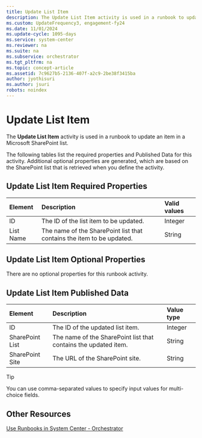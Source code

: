 ```yaml
---
title: Update List Item
description: The Update List Item activity is used in a runbook to update an item in a Microsoft SharePoint list.
ms.custom: UpdateFrequency3, engagement-fy24
ms.date: 11/01/2024
ms.update-cycle: 1095-days
ms.service: system-center
ms.reviewer: na
ms.suite: na
ms.subservice: orchestrator
ms.tgt_pltfrm: na
ms.topic: concept-article
ms.assetid: 7c9627b5-2136-407f-a2c9-2be38f3415ba
author: jyothisuri
ms.author: jsuri
robots: noindex
---
```

# Update List Item

The **Update List Item** activity is used in a runbook to update an item in a Microsoft SharePoint list.

The following tables list the required properties and Published Data for this activity. Additional optional properties are generated, which are based on the SharePoint list that is retrieved when you define the activity.

## Update List Item Required Properties

| **Element** | **Description**   | **Valid values** |
|:---|:---|:---|
| ID   | The ID of the list item to be updated.   | Integer   |
| List Name   | The name of the SharePoint list that contains the item to be updated. | String   |

## Update List Item Optional Properties

There are no optional properties for this runbook activity.

## Update List Item Published Data

| **Element**   | **Description**   | **Value type** |
|:---|:---|:---|
| ID   | The ID of the updated list item.   | Integer   |
| SharePoint List | The name of the SharePoint list that contains the updated item. | String   |
| SharePoint Site | The URL of the SharePoint site.   | String   |

>[!TIP]
>You can use comma-separated values to specify input values for multi-choice fields.

## Other Resources

[Use Runbooks in System Center - Orchestrator](design-and-build-runbooks.md)
